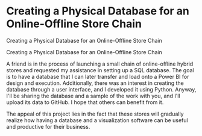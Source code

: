 # Creating a Physical Database for an Online-Offline Store Chain
Creating a Physical Database for an Online-Offline Store Chain


Creating a Physical Database for an Online-Offline Store Chain

A friend is in the process of launching a small chain of online-offline hybrid stores and requested my assistance in setting up a SQL database. The goal is to have a database that I can later transfer and load onto a Power BI for design and execution. Additionally, there was an interest in creating the database through a user interface, and I developed it using Python. Anyway, I'll be sharing the database and a sample of the work with you, and I'll upload its data to GitHub. I hope that others can benefit from it.

The appeal of this project lies in the fact that these stores will gradually realize how having a database and a visualization software can be useful and productive for their business.
